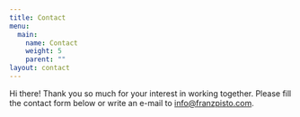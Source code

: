 ```yaml
---
title: Contact
menu:
  main:
    name: Contact
    weight: 5
    parent: ""
layout: contact
---
```

Hi there! Thank you so much for your interest in working together. Please fill the contact form below or write an e-mail to [info@franzpisto.com](<mailto: info@franzpisto.com>).

